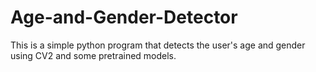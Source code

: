 # Age-and-Gender-Detector
This is a simple python program that detects the user's age and gender using CV2 and some pretrained models.

